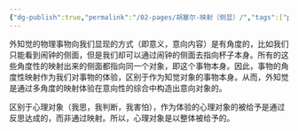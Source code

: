 ```yaml
---
{"dg-publish":true,"permalink":"/02-pages/胡塞尔-映射（侧显）/","tags":["personal/blog","person/哲学家/胡塞尔","哲学/现象学"]}
---
```


外知觉的物理事物向我们显现的方式（即意义，意向内容）是有角度的，比如我们只能看到闹钟的侧面，但是我们却可以通过闹钟的侧面去指向杯子本身。所有的这些角度性的映射出来的侧面都指向同一个对象，即这个事物本身。因此，事物的角度性映射作为我们对事物的体验，区别于作为知觉对象的事物本身。从而，外知觉是通过多角度的映射体验在意向性的综合中构造出意向对象的。

区别于心理对象（我思，我判断，我害怕），作为体验的心理对象的被给予是通过反思达成的，而非通过映射。所以，心理对象是以整体被给予的。